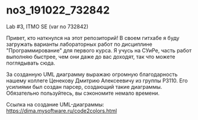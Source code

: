 # no3_191022_732842
Lab #3, ITMO SE (var no 732842)

Привет, кто наткнулся на этот репозиторий! В своем гитхабе я буду загружать варианты лабораторных работ по дисциплине "Программирование" для первого курса. Я учусь на СУиРе, часть работ выполняю быстрее, чем они даже до вас доходят, так что можете поглядывать сюда.


За созданную UML диаграмму выражаю огромную благодарность нашему коллеге Ценекову Дмитрию Алексеевичу из группы P3110. Его усилиями был создан парсер, создающий такие диаграммы. Обязательно пользуйтесь, вы сэкономите немало времени.

Ссылка на создание UML-диаграммы: https://dima.mysoftware.ru/code2colors.html